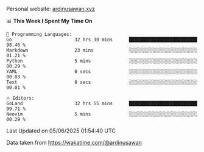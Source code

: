 Personal website: [ardinusawan.xyz](https://ardinusawan.xyz)

<!--START_SECTION:waka-->
📊 **This Week I Spent My Time On** 

```text
💬 Programming Languages: 
Go                       32 hrs 30 mins      █████████████████████████   98.46 % 
Markdown                 23 mins             ░░░░░░░░░░░░░░░░░░░░░░░░░   01.21 % 
Python                   5 mins              ░░░░░░░░░░░░░░░░░░░░░░░░░   00.29 % 
YAML                     0 secs              ░░░░░░░░░░░░░░░░░░░░░░░░░   00.03 % 
Text                     0 secs              ░░░░░░░░░░░░░░░░░░░░░░░░░   00.01 % 

🔥 Editors: 
GoLand                   32 hrs 55 mins      █████████████████████████   99.71 % 
Neovim                   5 mins              ░░░░░░░░░░░░░░░░░░░░░░░░░   00.29 % 
```


 Last Updated on 05/06/2025 01:54:40 UTC
<!--END_SECTION:waka-->
Data taken from https://wakatime.com/@ardinusawan
